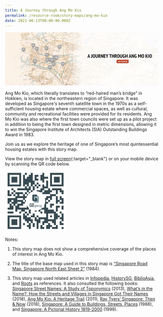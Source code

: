 ```yaml
---
title: A Journey through Ang Mo Kio
permalink: /resource-room/story-maps/ang-mo-kio
date: 2021-06-13T00:00:00.000Z
---
```

<img src="/images/storymap-image-ang-mo-kio.png" alt="storymap-ang-mo-kio"/>

Ang Mo Kio, which literally translates to “red-haired man’s bridge” in Hokkien, is located in the northeastern region of Singapore. It was developed as Singapore's seventh satellite town in the 1970s as a self-sufficient housing estate where commercial spaces, as well as cultural, community and recreational facilities were provided for its residents. Ang Mo Kio was also where the first town councils were set up as a pilot project in addition to being the first town designed in metric dimensions, allowing it to win the Singapore Institute of Architects (SIA) Outstanding Buildings Award in 1983.

Join us as we explore the heritage of one of Singapore’s most quintessential housing estates with this story map.

View the story map in [full screen](https://nlb.geoicon.com/spatialdiscovery/storymaps/ang-mo-kio/index.html){:target="_blank"} or on your mobile device by scanning the QR code below.

<img src="/images/qr-code-storymap-ang-mo-kio.jpg" alt="qr-code-storymap-ang-mo-kio" style="width:200px;" />

Notes:

1. This story map does not show a comprehensive coverage of the places of interest in Ang Mo Kio.

2. The title of the base map used in this story map is [“Singapore Road Map. Singapore North East Sheet 2”](https://www.nas.gov.sg/archivesonline/maps_building_plans/record-details/fb5d8a39-115c-11e3-83d5-0050568939ad) (1984).

3. This story map used related articles in [Infopedia](https://eresources.nlb.gov.sg/infopedia/), [HistorySG](http://eresources.nlb.gov.sg/history), [BiblioAsia](https://www.nlb.gov.sg/Browse/BiblioAsia.aspx), and [Roots](https://www.roots.sg/) as references. It also consulted the following books: [Singapore Street Names: A Study of Toponymics](https://eservice.nlb.gov.sg/item_holding.aspx?bid=200123850) (2013), [What’s in the Name?: How the Streets and Villages in Singapore Got Their Names](https://eservice.nlb.gov.sg/item_holding.aspx?bid=202924449) (2018), [Ang Mo Kio: A Heritage Trail](https://eservice.nlb.gov.sg/item_holding.aspx?bid=14119281) (2011), [Ray Tyers’ Singapore: Then & Now](https://eservice.nlb.gov.sg/item_holding.aspx?bid=203784837) (2018), [Singapore: A Guide to Buildings, Streets, Places](http://eservice.nlb.gov.sg/item_holding.aspx?bid=4712298) (1988), and [Singapore: A Pictorial History 1819-2000](http://eservice.nlb.gov.sg/item_holding.aspx?bid=9651676) (1999).